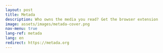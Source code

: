 ```yaml
---
layout: post
title: Metada
description: Who owns the media you read? Get the browser extension
image: assets/images/metada-cover.png
nav-menu: true
lang-ref: metada
lang: en
redirect: https://metada.org
---
```

